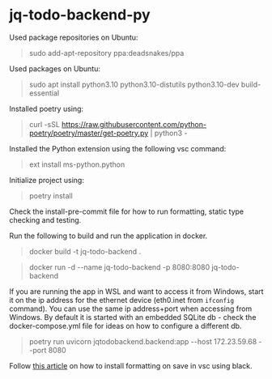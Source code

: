 # jq-todo-backend-py

Used package repositories on Ubuntu:

> sudo add-apt-repository ppa:deadsnakes/ppa

Used packages on Ubuntu:

> sudo apt install python3.10 python3.10-distutils python3.10-dev build-essential

Installed poetry using:

> curl -sSL https://raw.githubusercontent.com/python-poetry/poetry/master/get-poetry.py | python3 -

Installed the Python extension using the following vsc command:

> ext install ms-python.python

Initialize project using:

> poetry install

Check the install-pre-commit file for how to run formatting, static type checking and testing.

Run the following to build and run the application in docker.

> docker build -t jq-todo-backend .

> docker run -d --name jq-todo-backend -p 8080:8080 jq-todo-backend

If you are running the app in WSL and want to access it from Windows, start it on the ip address for the ethernet device (eth0.inet from `ifconfig` command). You can use the same ip address+port when accessing from Windows. By default it is started with an embedded SQLite db - check the docker-compose.yml file for ideas on how to configure a different db.

> poetry run uvicorn jqtodobackend.backend:app --host 172.23.59.68 --port 8080

Follow [this article](https://marcobelo.medium.com/setting-up-python-black-on-visual-studio-code-5318eba4cd00) on how to install formatting on save in vsc using black.